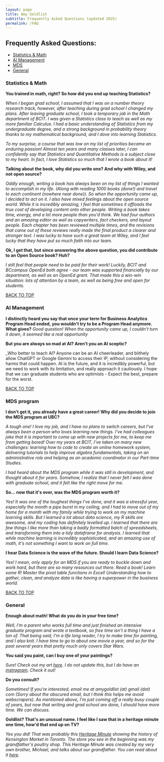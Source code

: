 ```yaml
---
layout: page
title: Amy Goldlist
subtitle: Frequently Asked Questions (updated 2025)
permalink: /FAQ
---
```


<a name = "faq"></a>
## Frequently Asked Questions:
* [Statistics & Math](#math)
* [AI Management](#aim)
* [MDS](#mds)
* [General](#general)

<a name = "math" ></a>
### Statistics & Math


**You trained in math, right?  So how did you end up teaching Statistics?**

_When I began grad school, I assumed that I was on a number theory research track, however, after teaching during grad school I changed my plans. After leaving graduate school, I took a temporary job in the Math department of BCIT.  I was given a Statistics class to teach as well as my more familiar Calculus.  I had a basic understanding of Statistics from my undergraduate degree, and a strong background in probability theory thanks to my mathematical background, and I dove into learning Statistics._

_To my surprise, a course that was low on my list of priorities became an enduring passion!  Almost ten years and many classes later, I can confidently say that Statistics and Quantitative Methods is a subject close to my heart.  In fact, I love Statistics so much that I wrote a book about it!_

**Talking about the book, why did you write one?  And why with Wiley, and not open source?**

_Oddly enough, writing a book has always been on my list of things I wanted to accomplish in my life.  (Along with reading 1000 books (done!) and travel to each continent (nowhere near done)).  So when the opportunity came up, I decided to act on it.  I also have mixed feelings about the open source world.  While it is incredibly amazing, I feel that sometimes it offloads the true cost of developing content onto other people.  Writing a book takes time, energy, and a lot more people than you'd think.  We had four authors and an amazing editor as well as copywriters, fact checkers, and layout people.  Each chapter has been reviewed multiple times, and the revisions that came out of these reviews really made the final product a clearer and stronger text.  I was lucky to have such a great team at Wiley, and I feel lucky that they have put so much faith into our team._

**Ok, I get that, but since answering the above question, you did contribute to an Open Source book?  Huh?**

_I still feel that people need to be paid for their work!  Luckily, BCIT and BCcampus OpenEd both agree - our team was supported financially by our department, as well as an OpenEd grant.  That made this a win-win situation:  lots of attention by a team, as well as being free and open for students._

[BACK TO TOP](#faq)

<a name = "aim" >  </a>
### AI Management

**I distinctly heard you say that once your term for Business Analytics Program Head ended, you wouldn't try to be a Program Head anymore.  What gives?**
_Good question!  When the opportunity came up, I couldn't turn it down, it seemed like a real opportunity_

**But you are always so mad at AI?  Aren't you an AI sceptic?**

_Who better to teach AI?  Anyone can be an AI cheerleader, and blithely allow ChatGPT or Google Gemini to access their IP, without considering the harms that could happen.  AI is the future, and it is incredibly powerful, but we need to work with its limitation, and really approach it cautiously.  I hope that we can graduate students who are optimists - Expect the best, prepare for the worst.

[BACK TO TOP](#faq)

<a name = "mds" >  </a>
### MDS program


**I don't get it, you already have a great career! Why did you decide to join the MDS program at UBC?**

_A tough one!  I love my job, and I have no plans to switch careers, but I've always been a person who loves learning new things.  I've had colleagues joke that it is important to come up with new projects for me, to keep me from getting bored! Over my years at BCIT, I've taken on many new challenges: learning how to code to create an online homework system, delivering tutorials to help improve algebra fundamentals, taking on an administrative role and helping as an academic coordinator in our Part-time Studies._

_I had heard about the MDS program while it was still in development, and thought about it for years.  Somehow, I realize that I never felt I was done with graduate school, and it felt like the right move for me._

**So... now that it's over, was the MDS program worth it?**

_Yes! It was one of the toughest things I've done, and it was a stressful year, especially the month a pipe burst in my ceiling, and I had to move out of my home for a month with my family while trying to work on my machine learning skills.  But I learned a lot about data science, my R skills are awesome, and my coding has definitely levelled up.  I learned that there are few things I like more than taking a badly formatted batch of spreadsheets, and transforming them into a tidy dataframe for analysis.  I learned that while machine learning is incredibly sophisticated, and an amazing use of math, it's not something I want to work on full time._

**I hear Data Science is the wave of the future.  Should I learn Data Science?**

_Yes!  I mean, only apply for an MDS if you are ready to buckle down and work hard, but there are so many resources out there.  Read a book!  Learn some R!  Master the pivot table functions in Excel!  Understanding how to gather, clean, and analyze data is like having a superpower in the business world._

[BACK TO TOP](#faq)

<a name = "general"></a>
### General


**Enough about math!  What do you do in your free time?**

_Well, I'm a parent who works full time and just finished an intensive graduate program and wrote a textbook, so free time isn't a thing I have a ton of.  That being said, I'm a life long reader, I try to make time for painting, and I also knit.  I have time to go to about one movie a year, and so for the past several years that pretty much only covers Star Wars._  

**You said you paint, can I buy one of your paintings?**

_Sure!  Check out my art [here](https://knockoffart.blogspot.com/).  I do not update this, but I do have an [instragram](https://www.instagram.com/knock_off_artist/).  Check it out!_

**Do you consult?**

_Sometimes! If you're interested, email me at amygoldlist (at) gmail (dot) com (Sorry about the obscured email, but I think this helps me avoid webscrapers). As mentioned above, I'm just coming off a really busy couple of years, but now that writing and grad school are done, I should have more time.  We can discuss._

**Goldlist?  That's an unusual name.  I feel like I saw that in a heritage minute one time, how'd that end up on TV?**

_Yes you did!  That was probably this [Heritage Minute](https://www.historicacanada.ca/content/heritage-minutes/kensington-market) showing the history of Kensington Market in Toronto.  The store you see in the beginning was my grandfather's poultry shop.  This Heritage Minute was created by my very own brother, Michael, and talks about our grandfather.  You can read about it [here](https://www.cbc.ca/news/canada/toronto/kensington-market-immigration-heritage-minute-1.4369947)._
